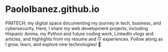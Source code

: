 # PaoloIbanez.github.io
 PIMTECH, my digital space documenting my journey in tech, business, and cybersecurity. Here, I share my web development projects, including Hispanic Anima, my Python and future coding work, LinkedIn vlogs and articles, and highlights from my resume and IT experiences. Follow along as I grow, learn, and explore new technologies! 🚀
